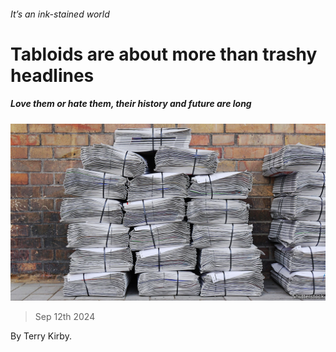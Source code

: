 ###### It’s an ink-stained world

# Tabloids are about more than trashy headlines 

##### Love them or hate them, their history and future are long 

![image](images/20240914_CUP002.jpg) 

> Sep 12th 2024 

By Terry Kirby. 


